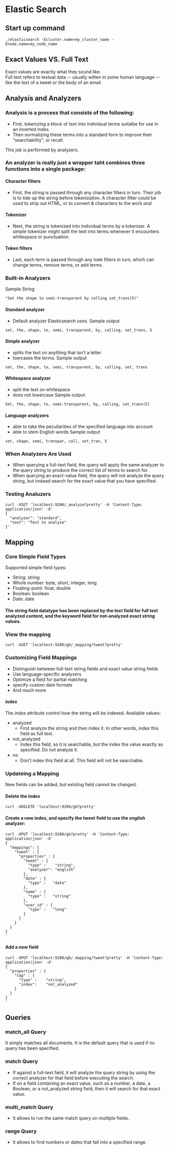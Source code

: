 # Elastic Search

## Start up command
```
./elasticsearch -Ecluster.name=my_cluster_name -Enode.name=my_node_name
```

## Exact Values VS. Full Text

Exact values are exactly what they sound like.  
Full text refers to textual data -- usually witten in some human language -- like the text of a tweet or the body of an email.

## Analysis and Analyzers

### Analysis is a process that consists of the following:
- First, tokenizing a block of text into individual terms suitalbe for use in an inverted index.
- Then normalizing these terms into a standard form to improve their "searchability", or recall.

This job is performed by analyzers.

### An analyzer is really just a wrapper taht combines three functions into a single package:
#### Character filters
- First, the string is passed through any character filters in turn. Their job is to tide up the string before tokenization. A character filter could be used to strip out HTML, or to convert & characters to the work _and_.

#### Tokenizer
- Next, the string is tokenized into individual terms by a tokenizer. A simple tokenizer might split the text into terms whenever it encounters whitespace or punctuation.
#### Token filters
- Last, each term is passed through any toek filters in turn, which can change terms, remove terms, or add terms.

### Built-in Analyzers
Sample String
````
"Set the shape to semi-transparent by calling set_trans(5)"
````
#### Standard analyzer
- Default analyzer Elasticsearch uses.
Sample output
````
set, the, shape, to, semi, transparent, by, calling, set_trans, 5
````
#### Simple analyzer
- splits the text on anything that isn't a letter 
- loercases the terms.
Sample output
````
set, the, shape, to, semi, transparent, by, calling, set, trans
````

#### Whitespace analyzer
- split the text on whitespace
- does not lowercase
Sample output
````
Set, the, shape, to, semi-transparent, by, calling, set_trans(5)
````

#### Language analyzers
- able to take the peculiarities of the specified language into account
- able to stem English words
Sample output
````
set, shape, semi, transpar, call, set_tran, 5
````

### When Analyzers Are Used
- When querying a full-text field, the query will apply the same analyzer to the query string to produce the correct list of terms to search for.
- When querying an exact-value field, the query will not analyze the query string, but instead search for the exact value that you have specified.

### Testing Analuzers
````
curl -XGET 'localhost:9200/_analyze?pretty' -H 'Content-Type: application/json' -d'
{
  "analyzer": "standard",
  "text": "Text to analyze"
}'
````

## Mapping
### Core Simple Field Types
Supported simple field types:
- String: string
- Whole number: byte, short, integer, long
- Floating-point: float, double
- Boolean: boolean
- Date: date
#### The string field datatype has been replaced by the text field for full text analyzed content, and the keyword field for not-analyzed exact string values. 

### View the mapping
````
curl -XGET 'localhost:9200/gb/_mapping/tweet?pretty'
````

### Customizing Field Mappings

- Distinguish between full-text string fields and exact value string fields
- Use language-specific analyzers
- Optimize a field for partial matching
- specify custom date formats
- And much more

#### index
The _index_ attribute control how the string will be indexed. Avaliable values:
- analyzed
    - First analyze the string and then index it. In other words, index this field as full text.
- not_analyzed
    - Index this field, so it is searchable, but the index the value exactly as specified. Do not analyze it.
- no
    - Don't index this field at all. This field will not be searchable.

### Updateing a Mapping
New fields can be added, but existing field cannot be changed.

#### Delete the index
````
curl -XDELETE 'localhost:9200/gb?pretty'
````
#### Create a new index, and specify the tweet field to use the _english_ analyzer:
````
curl -XPUT 'localhost:9200/gb?pretty' -H 'Content-Type: application/json' -d'
{
  "mappings": {
    "tweet" : {
      "properties" : {
        "tweet" : {
          "type" :    "string",
          "analyzer": "english"
        },
        "date" : {
          "type" :   "date"
        },
        "name" : {
          "type" :   "string"
        },
        "user_id" : {
          "type" :   "long"
        }
      }
    }
  }
}
'
````
#### Add a new field
````
curl -XPUT 'localhost:9200/gb/_mapping/tweet?pretty' -H 'Content-Type: application/json' -d'
{
  "properties" : {
    "tag" : {
      "type" :    "string",
      "index":    "not_analyzed"
    }
  }
}
'
````

## Queries

### match_all Query
It simply matches all documents. It is the default query that is used if no query has been specified.

### match Query
- If against a full-text field, it will analyze the query string by using the correct analyzer for that field before executing the search.
- If on a field containing an exact value, such as a number, a date, a Boolean, or a not_analyzed string field, then it will search for that exact value.

### multi_match Query
- It allows to run the same match query on multiple fields.

### range Query
- It allows to find numbers or dates that fall into a specified range.
